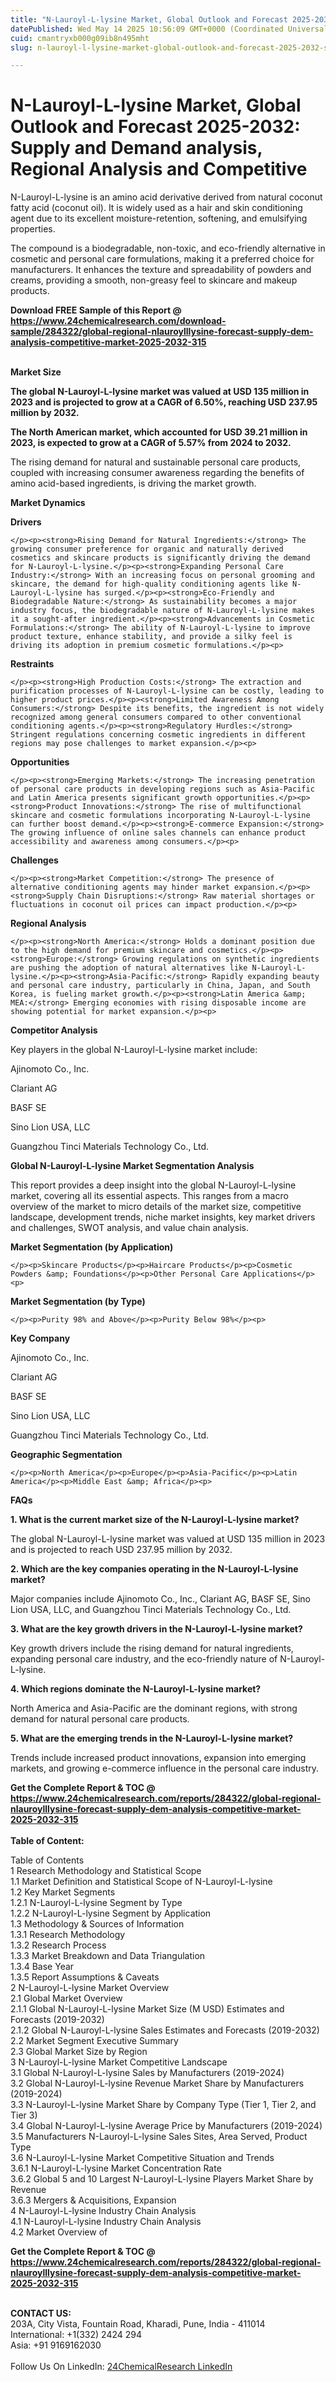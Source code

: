 ```yaml
---
title: "N-Lauroyl-L-lysine Market, Global Outlook and Forecast 2025-2032: Supply and Demand analysis, Regional Analysis and Competitive"
datePublished: Wed May 14 2025 10:56:09 GMT+0000 (Coordinated Universal Time)
cuid: cmantryxb000g09ib8n495mht
slug: n-lauroyl-l-lysine-market-global-outlook-and-forecast-2025-2032-supply-and-demand-analysis-regional-analysis-and-competitive

---
```


# N-Lauroyl-L-lysine Market, Global Outlook and Forecast 2025-2032: Supply and Demand analysis, Regional Analysis and Competitive

<p>N-Lauroyl-L-lysine is an amino acid derivative derived from natural coconut fatty acid (coconut oil). It is widely used as a hair and skin conditioning agent due to its excellent moisture-retention, softening, and emulsifying properties. </p><p>
</p><p>The compound is a biodegradable, non-toxic, and eco-friendly alternative in cosmetic and personal care formulations, making it a preferred choice for manufacturers. It enhances the texture and spreadability of powders and creams, providing a smooth, non-greasy feel to skincare and makeup products.</p><div><b>Download FREE Sample of this Report @ 
            <a href="https://www.24chemicalresearch.com/download-sample/284322/global-regional-nlauroylllysine-forecast-supply-dem-analysis-competitive-market-2025-2032-315">
            https://www.24chemicalresearch.com/download-sample/284322/global-regional-nlauroylllysine-forecast-supply-dem-analysis-competitive-market-2025-2032-315</a></b></div><br><p>
<strong>Market Size</strong></p><p>
</p><p><strong>The global N-Lauroyl-L-lysine market was valued at USD 135 million in 2023 and is projected to grow at a CAGR of 6.50%, reaching USD 237.95 million by 2032. </strong></p><p>
</p><p><strong>The North American market, which accounted for USD 39.21 million in 2023, is expected to grow at a CAGR of 5.57% from 2024 to 2032.</strong> </p><p>
</p><p>The rising demand for natural and sustainable personal care products, coupled with increasing consumer awareness regarding the benefits of amino acid-based ingredients, is driving the market growth.</p><p>
<strong>Market Dynamics</strong></p><p>
<strong>Drivers</strong></p><p>

	</p><p><strong>Rising Demand for Natural Ingredients:</strong> The growing consumer preference for organic and naturally derived cosmetics and skincare products is significantly driving the demand for N-Lauroyl-L-lysine.</p><p><strong>Expanding Personal Care Industry:</strong> With an increasing focus on personal grooming and skincare, the demand for high-quality conditioning agents like N-Lauroyl-L-lysine has surged.</p><p><strong>Eco-Friendly and Biodegradable Nature:</strong> As sustainability becomes a major industry focus, the biodegradable nature of N-Lauroyl-L-lysine makes it a sought-after ingredient.</p><p><strong>Advancements in Cosmetic Formulations:</strong> The ability of N-Lauroyl-L-lysine to improve product texture, enhance stability, and provide a silky feel is driving its adoption in premium cosmetic formulations.</p><p>
<strong>Restraints</strong></p><p>

	</p><p><strong>High Production Costs:</strong> The extraction and purification processes of N-Lauroyl-L-lysine can be costly, leading to higher product prices.</p><p><strong>Limited Awareness Among Consumers:</strong> Despite its benefits, the ingredient is not widely recognized among general consumers compared to other conventional conditioning agents.</p><p><strong>Regulatory Hurdles:</strong> Stringent regulations concerning cosmetic ingredients in different regions may pose challenges to market expansion.</p><p>
<strong>Opportunities</strong></p><p>

	</p><p><strong>Emerging Markets:</strong> The increasing penetration of personal care products in developing regions such as Asia-Pacific and Latin America presents significant growth opportunities.</p><p><strong>Product Innovations:</strong> The rise of multifunctional skincare and cosmetic formulations incorporating N-Lauroyl-L-lysine can further boost demand.</p><p><strong>E-commerce Expansion:</strong> The growing influence of online sales channels can enhance product accessibility and awareness among consumers.</p><p>
<strong>Challenges</strong></p><p>

	</p><p><strong>Market Competition:</strong> The presence of alternative conditioning agents may hinder market expansion.</p><p><strong>Supply Chain Disruptions:</strong> Raw material shortages or fluctuations in coconut oil prices can impact production.</p><p>
<strong>Regional Analysis</strong></p><p>

	</p><p><strong>North America:</strong> Holds a dominant position due to the high demand for premium skincare and cosmetics.</p><p><strong>Europe:</strong> Growing regulations on synthetic ingredients are pushing the adoption of natural alternatives like N-Lauroyl-L-lysine.</p><p><strong>Asia-Pacific:</strong> Rapidly expanding beauty and personal care industry, particularly in China, Japan, and South Korea, is fueling market growth.</p><p><strong>Latin America &amp; MEA:</strong> Emerging economies with rising disposable income are showing potential for market expansion.</p><p>
<strong>Competitor Analysis</strong></p><p>
</p><p>Key players in the global N-Lauroyl-L-lysine market include:</p><p>
</p><p>Ajinomoto Co., Inc.</p><p>Clariant AG</p><p>BASF SE</p><p>Sino Lion USA, LLC</p><p>Guangzhou Tinci Materials Technology Co., Ltd.</p><p>
<strong>Global N-Lauroyl-L-lysine Market Segmentation Analysis</strong></p><p>
</p><p>This report provides a deep insight into the global N-Lauroyl-L-lysine market, covering all its essential aspects. This ranges from a macro overview of the market to micro details of the market size, competitive landscape, development trends, niche market insights, key market drivers and challenges, SWOT analysis, and value chain analysis.</p><p>
<strong>Market Segmentation (by Application)</strong></p><p>

	</p><p>Skincare Products</p><p>Haircare Products</p><p>Cosmetic Powders &amp; Foundations</p><p>Other Personal Care Applications</p><p>
<strong>Market Segmentation (by Type)</strong></p><p>

	</p><p>Purity 98% and Above</p><p>Purity Below 98%</p><p>
<strong>Key Company</strong></p><p>
</p><p>Ajinomoto Co., Inc.</p><p>Clariant AG</p><p>BASF SE</p><p>Sino Lion USA, LLC</p><p>Guangzhou Tinci Materials Technology Co., Ltd.</p><p>
<strong>Geographic Segmentation</strong></p><p>

	</p><p>North America</p><p>Europe</p><p>Asia-Pacific</p><p>Latin America</p><p>Middle East &amp; Africa</p><p>
<strong>FAQs</strong></p><p>
<strong>1. What is the current market size of the N-Lauroyl-L-lysine market?</strong></p><p>
</p><p>The global N-Lauroyl-L-lysine market was valued at USD 135 million in 2023 and is projected to reach USD 237.95 million by 2032.</p><p>
<strong>2. Which are the key companies operating in the N-Lauroyl-L-lysine market?</strong></p><p>
</p><p>Major companies include Ajinomoto Co., Inc., Clariant AG, BASF SE, Sino Lion USA, LLC, and Guangzhou Tinci Materials Technology Co., Ltd.</p><p>
<strong>3. What are the key growth drivers in the N-Lauroyl-L-lysine market?</strong></p><p>
</p><p>Key growth drivers include the rising demand for natural ingredients, expanding personal care industry, and the eco-friendly nature of N-Lauroyl-L-lysine.</p><p>
<strong>4. Which regions dominate the N-Lauroyl-L-lysine market?</strong></p><p>
</p><p>North America and Asia-Pacific are the dominant regions, with strong demand for natural personal care products.</p><p>
<strong>5. What are the emerging trends in the N-Lauroyl-L-lysine market?</strong></p><p>
</p><p>Trends include increased product innovations, expansion into emerging markets, and growing e-commerce influence in the personal care industry.</p>

<div><b>Get the Complete Report & TOC @ 
            <a href="https://www.24chemicalresearch.com/reports/284322/global-regional-nlauroylllysine-forecast-supply-dem-analysis-competitive-market-2025-2032-315">
            https://www.24chemicalresearch.com/reports/284322/global-regional-nlauroylllysine-forecast-supply-dem-analysis-competitive-market-2025-2032-315</a></b></div><br>
            <b>Table of Content:</b><p>Table of Contents<br />
1 Research Methodology and Statistical Scope<br />
1.1 Market Definition and Statistical Scope of N-Lauroyl-L-lysine<br />
1.2 Key Market Segments<br />
1.2.1 N-Lauroyl-L-lysine Segment by Type<br />
1.2.2 N-Lauroyl-L-lysine Segment by Application<br />
1.3 Methodology & Sources of Information<br />
1.3.1 Research Methodology<br />
1.3.2 Research Process<br />
1.3.3 Market Breakdown and Data Triangulation<br />
1.3.4 Base Year<br />
1.3.5 Report Assumptions & Caveats<br />
2 N-Lauroyl-L-lysine Market Overview<br />
2.1 Global Market Overview<br />
2.1.1 Global N-Lauroyl-L-lysine Market Size (M USD) Estimates and Forecasts (2019-2032)<br />
2.1.2 Global N-Lauroyl-L-lysine Sales Estimates and Forecasts (2019-2032)<br />
2.2 Market Segment Executive Summary<br />
2.3 Global Market Size by Region<br />
3 N-Lauroyl-L-lysine Market Competitive Landscape<br />
3.1 Global N-Lauroyl-L-lysine Sales by Manufacturers (2019-2024)<br />
3.2 Global N-Lauroyl-L-lysine Revenue Market Share by Manufacturers (2019-2024)<br />
3.3 N-Lauroyl-L-lysine Market Share by Company Type (Tier 1, Tier 2, and Tier 3)<br />
3.4 Global N-Lauroyl-L-lysine Average Price by Manufacturers (2019-2024)<br />
3.5 Manufacturers N-Lauroyl-L-lysine Sales Sites, Area Served, Product Type<br />
3.6 N-Lauroyl-L-lysine Market Competitive Situation and Trends<br />
3.6.1 N-Lauroyl-L-lysine Market Concentration Rate<br />
3.6.2 Global 5 and 10 Largest N-Lauroyl-L-lysine Players Market Share by Revenue<br />
3.6.3 Mergers & Acquisitions, Expansion<br />
4 N-Lauroyl-L-lysine Industry Chain Analysis<br />
4.1 N-Lauroyl-L-lysine Industry Chain Analysis<br />
4.2 Market Overview of</p>

<div><b>Get the Complete Report & TOC @ 
            <a href="https://www.24chemicalresearch.com/reports/284322/global-regional-nlauroylllysine-forecast-supply-dem-analysis-competitive-market-2025-2032-315">
            https://www.24chemicalresearch.com/reports/284322/global-regional-nlauroylllysine-forecast-supply-dem-analysis-competitive-market-2025-2032-315</a></b></div><br>

<b>CONTACT US:</b><br>
            203A, City Vista, Fountain Road, Kharadi, Pune, India - 411014<br>
            International: +1(332) 2424 294<br>
            Asia: +91 9169162030 <br><br>
            Follow Us On LinkedIn: <a href="https://www.linkedin.com/company/24chemicalresearch/">24ChemicalResearch LinkedIn</a>